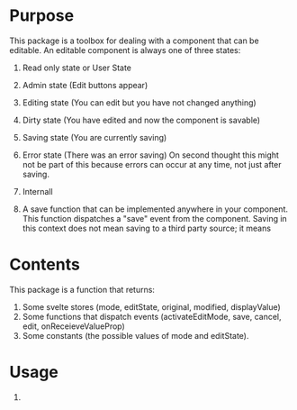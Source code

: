 # Purpose

This package is a toolbox for dealing with a component that can be editable. An editable component is always one of three states:

1. Read only state or User State
2. Admin state (Edit buttons appear)
3. Editing state (You can edit but you have not changed anything)
4. Dirty state (You have edited and now the component is savable)
5. Saving state (You are currently saving)
6. Error state (There was an error saving) On second thought this might not be part of this because errors can occur at any time, not just after saving.




1. Internall
1. A save function that can be implemented anywhere in your component. This function dispatches a "save" event from the component. Saving in this context does not mean saving to a third party source; it means 

# Contents

This package is a function that returns:

1. Some svelte stores (mode, editState, original, modified, displayValue)
2. Some functions that dispatch events (activateEditMode, save, cancel, edit, onReceieveValueProp)
3. Some constants (the possible values of mode and editState).

# Usage

1. 
